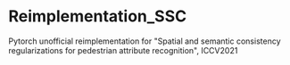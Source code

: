# Reimplementation_SSC
Pytorch unofficial reimplementation for "Spatial and semantic consistency regularizations for pedestrian attribute recognition", ICCV2021
